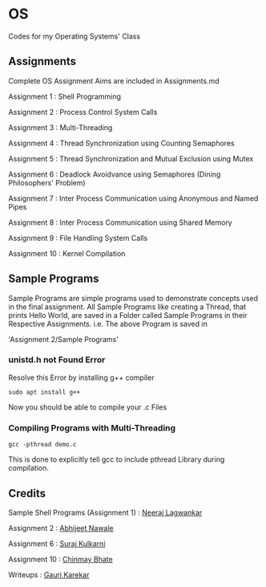 # OS
Codes for my Operating Systems' Class

## Assignments

Complete OS Assignment Aims are included in Assignments.md

Assignment 1 : Shell Programming

Assignment 2 : Process Control System Calls

Assignment 3 : Multi-Threading

Assignment 4 : Thread Synchronization using Counting Semaphores

Assignment 5 : Thread Synchronization and Mutual Exclusion using Mutex

Assignment 6 : Deadlock Avoidvance using Semaphores (Dining Philosophers' Problem)

Assignment 7 : Inter Process Communication using Anonymous and Named Pipes

Assignment 8 : Inter Process Communication using Shared Memory

Assignment 9 : File Handling System Calls

Assignment 10 : Kernel Compilation


## Sample Programs
Sample Programs are simple programs used to demonstrate concepts used in the final assignment.
All Sample Programs like creating a Thread, that prints Hello World, are saved in a Folder called Sample Programs in their Respective Assignments. i.e. The above Program is saved in

'Assignment 2/Sample Programs'

### unistd.h not Found Error
Resolve this Error by installing g++ compiler

`sudo apt install g++`

Now you should be able to compile your .c Files

### Compiling Programs with Multi-Threading

`gcc -pthread demo.c`

This is done to explicitly tell gcc to include pthread Library during compilation.


## Credits

Sample Shell Programs (Assignment 1) : [ Neeraj Lagwankar ](https://github.com/FlashBlaze)

Assignment 2 : [ Abhijeet Nawale ](https://github.com/Abhinawale) 

Assignment 6 : [ Suraj Kulkarni ](https://github.com/surajkool)

Assignment 10 : [ Chinmay Bhate ](https://github.com/chinmay13)

Writeups : [ Gauri Karekar ](https://github.com/gaurikarekar)
